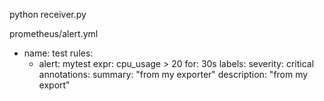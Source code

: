 python receiver.py



prometheus/alert.yml

- name: test
  rules:
  - alert: mytest
    expr: cpu_usage > 20
    for: 30s
    labels:
      severity: critical
    annotations:
      summary: "from my exporter"
      description: "from my export"
